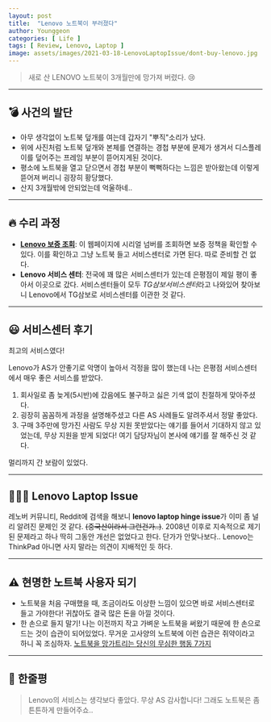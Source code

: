 ```yaml
---
layout: post
title:  "Lenovo 노트북이 부러졌다"
author: Younggeon
categories: [ Life ]
tags: [ Review, Lenovo, Laptop ]
image: assets/images/2021-03-18-LenovoLaptopIssue/dont-buy-lenovo.jpg
---
```


> 새로 산 LENOVO 노트북이 3개월만에 망가져 버렸다. 😢

---

## 💣 사건의 발단

- 아무 생각없이 노트북 덮개를 여는데 갑자기 "뿌직"소리가 났다.
- 위에 사진처럼 노트북 덮개와 본체를 연결하는 경첩 부분에 문제가 생겨서 디스플레이를 덮어주는 프레임 부분이 뜯어지게된 것이다.
- 평소에 노트북을 열고 닫으면서 경첩 부분이 뻑뻑하다는 느낌은 받아왔는데 이렇게 뜯어져 버리니 굉장히 황당했다.
- 산지 3개월밖에 안되었는데 억울하네..

---

## 🔥 수리 과정

- **[Lenovo 보증 조회](https://pcsupport.lenovo.com/kr/ko/warrantylookup#/)**: 이 웹페이지에 시리얼 넘버를 조회하면 보증 정책을 확인할 수 있다. 이를 확인하고 그냥 노트북 들고 서비스센터로 가면 된다. 따로 준비할 건 없다.   
- **Lenovo 서비스 센터**: 전국에 꽤 많은 서비스센터가 있는데 은평점이 제일 평이 좋아서 이곳으로 갔다. 서비스센터들이 모두 *TG삼보서비스센터*라고 나와있어 찾아보니 Lenovo에서 TG삼보로 서비스센터를 이관한 것 같다.   

<!-- * 카카오맵 - 지도퍼가기 -->
<!-- 1. 지도 노드 -->
<div id="daumRoughmapContainer1616253838707" class="root_daum_roughmap root_daum_roughmap_landing"></div>

<!--
	2. 설치 스크립트
	* 지도 퍼가기 서비스를 2개 이상 넣을 경우, 설치 스크립트는 하나만 삽입합니다.
-->
<script charset="UTF-8" class="daum_roughmap_loader_script" src="https://ssl.daumcdn.net/dmaps/map_js_init/roughmapLoader.js"></script>

<!-- 3. 실행 스크립트 -->
<script charset="UTF-8">
	new daum.roughmap.Lander({
		"timestamp" : "1616253838707",
		"key" : "24xfj",
		"mapWidth" : "640",
		"mapHeight" : "360"
	}).render();
</script>

---

## 😃 서비스센터 후기

최고의 서비스였다!

Lenovo가 AS가 안좋기로 악명이 높아서 걱정을 많이 했는데 나는 은평점 서비스센터에서 매우 좋은 서비스를 받았다.
1. 회사일로 좀 늦게(5시반)에 갔음에도 불구하고 싫은 기색 없이 친절하게 맞아주셨다.
2. 굉장히 꼼꼼하게 과정을 설명해주셨고 다른 AS 사례들도 알려주셔서 정말 좋았다.
3. 구매 3주만에 망가진 사람도 무상 지원 못받았다는 얘기를 들어서 기대하지 않고 있었는데, 무상 지원을 받게 되었다! 여기 담당자님이 본사에 얘기를 잘 해주신 것 같다.

멀리까지 간 보람이 있었다.

---

## 👩‍👦‍👦 Lenovo Laptop Issue

레노버 커뮤니티, Reddit에 검색을 해보니 **lenovo laptop hinge issue**가 이미 좀 널리 알려진 문제인 것 같다. ~~(중국산이라서 그런건가..)~~. 2008년 이후로 지속적으로 제기된 문제라고 하나 딱히 그동안 개선은 없었다고 한다. 단가가 안맞나보다.. Lenovo는 ThinkPad 아니면 사지 말라는 의견이 지배적인 듯 하다.

---

## ⚠️ 현명한 노트북 사용자 되기

- 노트북을 처음 구매했을 때, 조금이라도 이상한 느낌이 있으면 바로 서비스센터로 들고 가야한다! 귀찮아도 결국 많은 돈을 아낄 것이다.
- 한 손으로 들지 말기! 나는 이전까지 작고 가벼운 노트북을 써왔기 때문에 한 손으로 드는 것이 습관이 되어있었다. 무거운 고사양의 노트북에 이런 습관은 쥐약이라고 하니 꼭 조심하자. [노트북을 망가트리는 당신의 무심한 행동 7가지](https://www.thegear.kr/news/articleView.html?idxno=14498)

---

## 💬 한줄평
> Lenovo의 서비스는 생각보다 좋았다. 무상 AS 감사합니다! 그래도 노트북은 좀 튼튼하게 만들어주쇼..
